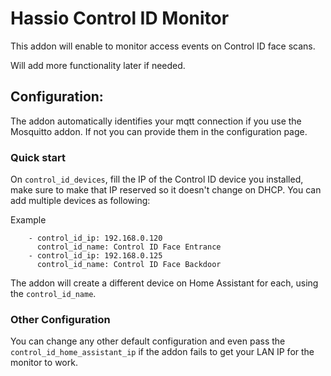 # Hassio Control ID Monitor

This addon will enable to monitor access events on Control ID face scans.

Will add more functionality later if needed.

## Configuration:

The addon automatically identifies your mqtt connection if you use the Mosquitto addon. If not you can provide them in the configuration page.

### Quick start
On `control_id_devices`, fill the IP of the Control ID device you installed, make sure to make that IP reserved so it doesn't change on DHCP. You can add multiple devices as following:

Example
```
    - control_id_ip: 192.168.0.120
      control_id_name: Control ID Face Entrance
    - control_id_ip: 192.168.0.125
      control_id_name: Control ID Face Backdoor
```

The addon will create a different device on Home Assistant for each, using the `control_id_name`.

### Other Configuration
You can change any other default configuration and even pass the `control_id_home_assistant_ip` if the addon fails to get your LAN IP for the monitor to work.
